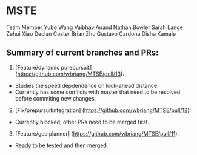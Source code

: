 # MSTE
Team Member 
  Yubo Wang
  Vaibhav Anand
  Nathan Bowler
  Sarah Lange
  Zehui Xiao
  Declan Coster
  Brian Zhu
  Gustavo Cardona
  Disha Kamale
  
  
 ## Summary of current branches and PRs: 
 
 1. [Feature/dynamic purepursuit] (https://github.com/wbriang/MTSE/pull/13):

  - Studies the speed depdendence on look-ahead distance.
  - Currently has some conflicts with master that need to be resolved before commiting new changes. 

2. [Fix/prepursuitintegration] (https://github.com/wbriang/MTSE/pull/12):

  - Currently blocked; other PRs need to be merged first. 

3. [Feature/goalplanner] (https://github.com/wbriang/MTSE/pull/11): 

  - Ready to be tested and then merged. 


